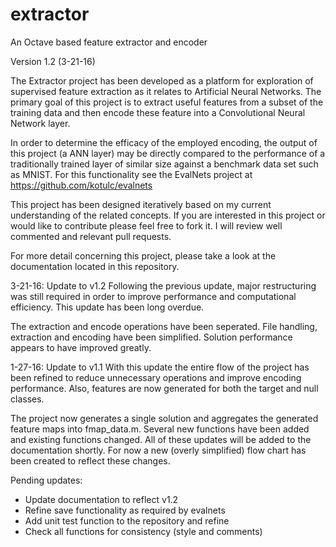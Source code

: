 # extractor
An Octave based feature extractor and encoder

Version 1.2 (3-21-16)

The Extractor project has been developed as a platform for exploration of supervised feature extraction as it relates to Artificial Neural Networks. The primary goal of this project is to extract useful features from a subset of the training data and then encode these feature into a Convolutional Neural Network layer. 

In order to determine the efficacy of the employed encoding, the output of this project (a ANN layer) may be directly compared to the performance of a traditionally trained layer of similar size against a benchmark data set such as MNIST. For this functionality see the EvalNets project at https://github.com/kotulc/evalnets

This project has been designed iteratively based on my current understanding of the related concepts. If you are interested in this project or would like to contribute please feel free to fork it. I will review well commented and relevant pull requests.

For more detail concerning this project, please take a look at the documentation located in this repository.


3-21-16: Update to v1.2
Following the previous update, major restructuring was still required in order to improve performance and computational efficiency. This update has been long overdue.

The extraction and encode operations have been seperated. File handling, extraction and encoding have been simplified. Solution performance appears to have improved greatly. 


1-27-16: Update to v1.1
With this update the entire flow of the project has been refined to reduce unnecessary operations and improve encoding performance. Also, features are now generated for both the target and null classes.

The project now generates a single solution and aggregates the generated feature maps into fmap_data.m. Several new functions have been added and existing functions changed. All of these updates will be added to the documentation shortly. For now a new (overly simplified) flow chart has been created to reflect these changes.


Pending updates: 
- Update documentation to reflect v1.2
- Refine save functionality as required by evalnets 
- Add unit test function to the repository and refine
- Check all functions for consistency (style and comments)

